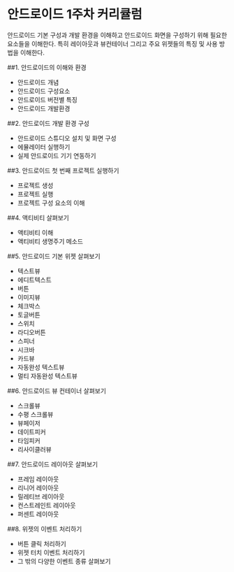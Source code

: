 # 안드로이드 1주차 커리큘럼
안드로이드 기본 구성과 개발 환경을 이해하고 안드로이드 화면을 구성하기 위해 필요한 요소들을 이해한다. 특히 레이아웃과 뷰컨테이너 그리고 주요 위젯들의 특징 및 사용 방법을 이해한다.

##1. 안드로이드의 이해와 환경
* 안드로이드 개념
* 안드로이드 구성요소 
* 안드로이드 버전별 특징
* 안드로이드 개발환경

##2. 안드로이드 개발 환경 구성
* 안드로이드 스튜디오 설치 및 화면 구성
* 에뮬레이터 실행하기
* 실제 안드로이드 기기 연동하기

##3. 안드로이드 첫 번째 프로젝트 실행하기
* 프로젝트 생성
* 프로젝트 실행
* 프로젝트 구성 요소의 이해

##4. 액티비티 살펴보기
* 액티비티 이해
* 액티비티 생명주기 메소드

##5. 안드로이드 기본 위젯 살펴보기
* 텍스트뷰
* 에디트텍스트
* 버튼
* 이미지뷰
* 체크박스
* 토글버튼
* 스위치
* 라디오버튼
* 스피너
* 시크바
* 카드뷰
* 자동완성 텍스트뷰
* 멀티 자동완성 텍스트뷰

##6. 안드로이드 뷰 컨테이너 살펴보기
* 스크롤뷰
* 수평 스크롤뷰
* 뷰페이저
* 데이트피커
* 타임피커
* 리사이클러뷰 

##7. 안드로이드 레이아웃 살펴보기
* 프레임 레이아웃
* 리니어 레이아웃
* 릴레티브 레이아웃
* 컨스트레인트 레이아웃
* 퍼센트 레이아웃

##8. 위젯의 이벤트 처리하기
* 버튼 클릭 처리하기
* 위젯 터치 이벤트 처리하기
* 그 밖의 다양한 이벤트 종류 살펴보기